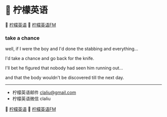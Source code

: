 # 🍋 柠檬英语

🍋 [柠檬英语](http://www.qin.me/)
🍋 [柠檬英语FM](http://www.qin.me/fm.html)

### take a chance

well, if I were the boy
and I'd done the stabbing and everything...

I'd take a chance
and go back for the knife.

I'll bet he figured that nobody
had seen him running out...

and that the body wouldn't be discovered
till the next day.

***

* 柠檬英语邮件 claliu@gmail.com
* 柠檬英语微信 claliu

🍋 [柠檬英语](http://www.qin.me/)
🍋 [柠檬英语FM](http://www.qin.me/fm.html)